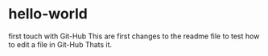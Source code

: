 # hello-world
first touch with Git-Hub
This are first changes to the readme file to test how to edit a file in Git-Hub
Thats it.
